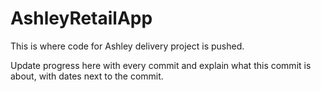 # AshleyRetailApp
This is where code for Ashley delivery project is pushed. 

Update progress here with every commit and explain what this commit is about, with dates next to the commit.
